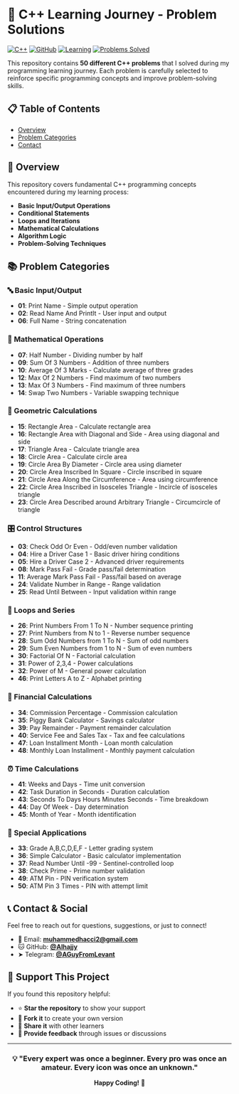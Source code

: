 # 🚀 C++ Learning Journey - Problem Solutions

[![C++](https://img.shields.io/badge/C%2B%2B-00599C?style=for-the-badge&logo=c%2B%2B&logoColor=white)](https://github.com/Alhajjy)
[![GitHub](https://img.shields.io/badge/GitHub-100000?style=for-the-badge&logo=github&logoColor=white)](https://github.com/Alhajjy)
[![Learning](https://img.shields.io/badge/Status-Learning-brightgreen?style=for-the-badge)](https://github.com/Alhajjy)
[![Problems Solved](https://img.shields.io/badge/Problems%20Solved-50-blue?style=for-the-badge)](https://github.com/Alhajjy)

This repository contains **50 different C++ problems** that I solved during my programming learning journey. Each problem is carefully selected to reinforce specific programming concepts and improve problem-solving skills.

## 📋 Table of Contents

- [Overview](#-overview)
- [Problem Categories](#-problem-categories)
- [Contact](#-contact)

## 🎯 Overview

This repository covers fundamental C++ programming concepts encountered during my learning process:

- **Basic Input/Output Operations**
- **Conditional Statements**
- **Loops and Iterations**
- **Mathematical Calculations**
- **Algorithm Logic**
- **Problem-Solving Techniques**

## 📚 Problem Categories

### 🔤 Basic Input/Output
- **01**: Print Name - Simple output operation
- **02**: Read Name And PrintIt - User input and output
- **06**: Full Name - String concatenation

### 🔢 Mathematical Operations
- **07**: Half Number - Dividing number by half
- **09**: Sum Of 3 Numbers - Addition of three numbers
- **10**: Average Of 3 Marks - Calculate average of three grades
- **12**: Max Of 2 Numbers - Find maximum of two numbers
- **13**: Max Of 3 Numbers - Find maximum of three numbers
- **14**: Swap Two Numbers - Variable swapping technique

### 📐 Geometric Calculations
- **15**: Rectangle Area - Calculate rectangle area
- **16**: Rectangle Area with Diagonal and Side - Area using diagonal and side
- **17**: Triangle Area - Calculate triangle area
- **18**: Circle Area - Calculate circle area
- **19**: Circle Area By Diameter - Circle area using diameter
- **20**: Circle Area Inscribed In Square - Circle inscribed in square
- **21**: Circle Area Along the Circumference - Area using circumference
- **22**: Circle Area Inscribed in Isosceles Triangle - Incircle of isosceles triangle
- **23**: Circle Area Described around Arbitrary Triangle - Circumcircle of triangle

### 🎛️ Control Structures
- **03**: Check Odd Or Even - Odd/even number validation
- **04**: Hire a Driver Case 1 - Basic driver hiring conditions
- **05**: Hire a Driver Case 2 - Advanced driver requirements
- **08**: Mark Pass Fail - Grade pass/fail determination
- **11**: Average Mark Pass Fail - Pass/fail based on average
- **24**: Validate Number in Range - Range validation
- **25**: Read Until Between - Input validation within range

### 🔄 Loops and Series
- **26**: Print Numbers From 1 To N - Number sequence printing
- **27**: Print Numbers from N to 1 - Reverse number sequence
- **28**: Sum Odd Numbers from 1 To N - Sum of odd numbers
- **29**: Sum Even Numbers from 1 to N - Sum of even numbers
- **30**: Factorial Of N - Factorial calculation
- **31**: Power of 2,3,4 - Power calculations
- **32**: Power of M - General power calculation
- **46**: Print Letters A to Z - Alphabet printing

### 🏦 Financial Calculations
- **34**: Commission Percentage - Commission calculation
- **35**: Piggy Bank Calculator - Savings calculator
- **39**: Pay Remainder - Payment remainder calculation
- **40**: Service Fee and Sales Tax - Tax and fee calculations
- **47**: Loan Installment Month - Loan month calculation
- **48**: Monthly Loan Installment - Monthly payment calculation

### ⏰ Time Calculations
- **41**: Weeks and Days - Time unit conversion
- **42**: Task Duration in Seconds - Duration calculation
- **43**: Seconds To Days Hours Minutes Seconds - Time breakdown
- **44**: Day Of Week - Day determination
- **45**: Month of Year - Month identification

### 🎯 Special Applications
- **33**: Grade A,B,C,D,E,F - Letter grading system
- **36**: Simple Calculator - Basic calculator implementation
- **37**: Read Number Until -99 - Sentinel-controlled loop
- **38**: Check Prime - Prime number validation
- **49**: ATM Pin - PIN verification system
- **50**: ATM Pin 3 Times - PIN with attempt limit

## 📞 Contact & Social

Feel free to reach out for questions, suggestions, or just to connect!

- 📧 Email: **[muhammedhacci2@gmail.com](mailto:muhammedhacci2@gmail.com)**
- 🐱 GitHub: **[@Alhajjy](https://github.com/Alhajjy)**
- ➤ Telegram: **[@AGuyFromLevant](https://t.me/AGuyFromLevant)**

## 🎉 Support This Project

If you found this repository helpful:

- ⭐ **Star the repository** to show your support
- 🍴 **Fork it** to create your own version
- 📢 **Share it** with other learners
- 💬 **Provide feedback** through issues or discussions

---

<div align="center">

### 💡 "Every expert was once a beginner. Every pro was once an amateur. Every icon was once an unknown."

**Happy Coding!** 🚀

</div>
